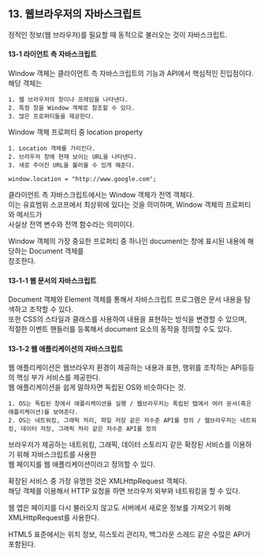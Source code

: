 ## 13. 웹브라우저의 자바스크립트

정적인 정보(웹 브라우저)를 필요할 때 동적으로 불러오는 것이 자바스크립트.

#### 13-1 라이언트 측 자바스크립트

Window 객체는 클라이언트 측 자바스크립트의 기능과 API에서 핵심적인 진입점이다.
해당 객체는

```
1. 웹 브라우저의 창이나 프레임을 나타낸다.
2. 특정 창을 Window 객체로 참조할 수 있다.
3. 많은 프로퍼티들을 제공한다.
```

Window 객체 프로퍼티 중 location property

```
1. Location 객체를 가리킨다.
2. 브라우저 창에 현재 보이는 URL을 나타낸다.
3. 새로 주어진 URL을 불러올 수 있게 해준다.

window.location = "http://www.google.com";
```

클라이언트 측 자바스크립트에서는 Window 객체가 전역 객체다.  
이는 유효범위 스코프에서 최상위에 있다는 것을 의미하며, Window 객체의 프로퍼티와 메서드가  
사실상 전역 변수와 전역 함수라는 의미이다.

Window 객체의 가장 중요한 프로퍼티 중 하나인 document는 창에 표시된 내용에 해당하는 Document 객체를  
참조한다.

#### 13-1-1 웹 문서의 자바스크립트

Document 객체와 Element 객체를 통해서 자바스크립트 프로그램은 문서 내용을 탐색하고 조작할 수 있다.  
또한 CSS의 스타일과 클래스를 사용하여 내용을 표현하는 방식을 변경할 수 있으며,  
적절한 이벤트 핸들러를 등록해서 document 요소의 동작을 정의할 수도 있다.

#### 13-1-2 웹 애플리케이션의 자바스크립트

웹 애플리케이션은 웹브라우저 환경이 제공하는 내용과 표현, 행위를 조작하는 API등등의 핵싱 부가 서비스를 제공한다.  
웹 애플리케이션을 쉽게 말하자면 독립된 OS와 비슷하다는 것.

```
1. OS는 독립된 창에서 애플리케이션을 실행 / 웹브라우저는 톡립된 탭에서 여러 문서(혹은 애플리케이션)를 보여준다.
2. OS는 네트워킹, 그래픽 처리, 파일 저장 같은 저수준 API를 정의 / 웹브라우저는 네트워킹, 데이터 저장, 그래픽 처리 같은 저수준 API를 정의
```

브라우저가 제공하는 네트워킹, 그래픽, 데이터 스토리지 같은 확장된 서비스를 이용하기 위해 자바스크립트를 사용한  
웹 페이지를 웹 애플리케이션이라고 정의할 수 있다.

확장된 서비스 중 가장 유명한 것은 XMLHttpRequest 객체다.  
해당 객체를 이용해서 HTTP 요청을 하면 브라우저 외부와 네트워킹을 할 수 있다.

웹 앱은 페이지를 다시 불러오지 않고도 서버에서 새로운 정보를 가져오기 위해 XMLHttpRequest를 사용한다.

HTML5 표준에서는 위치 정보, 히스토리 관리자, 백그라운 스레드 같은 수많은 API가 포함된다.
